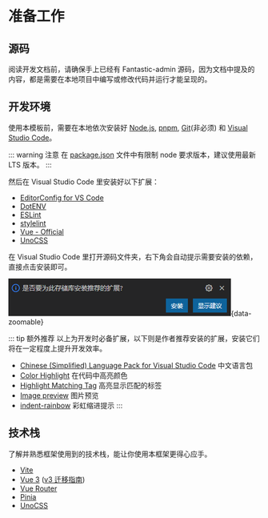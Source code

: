 # 准备工作

## 源码

阅读开发文档前，请确保手上已经有 Fantastic-admin 源码，因为文档中提及的内容，都是需要在本地项目中编写或修改代码并运行才能呈现的。

## 开发环境

使用本模板前，需要在本地依次安装好 [Node.js](https://nodejs.org/), [pnpm](https://pnpm.io/zh/), [Git](https://git-scm.com/)(非必须) 和 [Visual Studio Code](https://code.visualstudio.com/)。

::: warning 注意
在 [package.json](https://github.com/fantastic-admin/basic/blob/main/package.json#L4-L6) 文件中有限制 node 要求版本，建议使用最新 LTS 版本。
:::

然后在 Visual Studio Code 里安装好以下扩展：

- [EditorConfig for VS Code](https://marketplace.visualstudio.com/items?itemName=EditorConfig.EditorConfig)
- [DotENV](https://marketplace.visualstudio.com/items?itemName=mikestead.dotenv)
- [ESLint](https://marketplace.visualstudio.com/items?itemName=dbaeumer.vscode-eslint)
- [stylelint](https://marketplace.visualstudio.com/items?itemName=stylelint.vscode-stylelint)
- [Vue - Official](https://marketplace.visualstudio.com/items?itemName=Vue.volar)
- [UnoCSS](https://marketplace.visualstudio.com/items?itemName=antfu.unocss)

在 Visual Studio Code 里打开源码文件夹，右下角会自动提示需要安装的依赖，直接点击安装即可。

![](/vscode.png){data-zoomable}

::: tip 额外推荐
以上为开发时必备扩展，以下则是作者推荐安装的扩展，安装它们将在一定程度上提升开发效率。

- [Chinese (Simplified) Language Pack for Visual Studio Code](https://marketplace.visualstudio.com/items?itemName=MS-CEINTL.vscode-language-pack-zh-hans) 中文语言包
- [Color Highlight](https://marketplace.visualstudio.com/items?itemName=naumovs.color-highlight) 在代码中高亮颜色
- [Highlight Matching Tag](https://marketplace.visualstudio.com/items?itemName=vincaslt.highlight-matching-tag) 高亮显示匹配的标签
- [Image preview](https://marketplace.visualstudio.com/items?itemName=kisstkondoros.vscode-gutter-preview) 图片预览
- [indent-rainbow](https://marketplace.visualstudio.com/items?itemName=oderwat.indent-rainbow) 彩虹缩进提示
:::

## 技术栈

了解并熟悉框架使用到的技术栈，能让你使用本框架更得心应手。

- [Vite](https://cn.vitejs.dev/)
- [Vue 3](https://cn.vuejs.org/) ([v3 迁移指南](https://v3-migration.vuejs.org/))
- [Vue Router](https://router.vuejs.org/zh/)
- [Pinia](https://pinia.vuejs.org/zh/)
- [UnoCSS](https://unocss.dev/)
